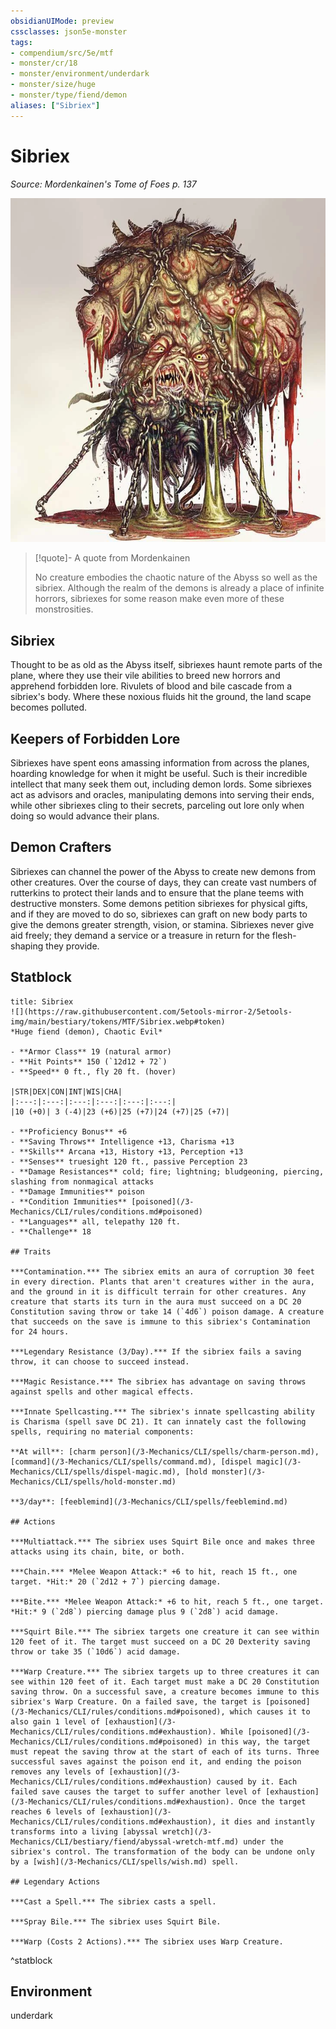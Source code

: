 ```yaml
---
obsidianUIMode: preview
cssclasses: json5e-monster
tags:
- compendium/src/5e/mtf
- monster/cr/18
- monster/environment/underdark
- monster/size/huge
- monster/type/fiend/demon
aliases: ["Sibriex"]
---
```

# Sibriex
*Source: Mordenkainen's Tome of Foes p. 137*  

![](https://raw.githubusercontent.com/5etools-mirror-2/5etools-img/main/bestiary/MTF/Sibriex.webp#right)  
> [!quote]- A quote from Mordenkainen  
> 
> No creature embodies the chaotic nature of the Abyss so well as the sibriex. Although the realm of the demons is already a place of infinite horrors, sibriexes for some reason make even more of these monstrosities.

## Sibriex

Thought to be as old as the Abyss itself, sibriexes haunt remote parts of the plane, where they use their vile abilities to breed new horrors and apprehend forbidden lore. Rivulets of blood and bile cascade from a sibriex's body. Where these noxious fluids hit the ground, the land scape becomes polluted.

## Keepers of Forbidden Lore

Sibriexes have spent eons amassing information from across the planes, hoarding knowledge for when it might be useful. Such is their incredible intellect that many seek them out, including demon lords. Some sibriexes act as advisors and oracles, manipulating demons into serving their ends, while other sibriexes cling to their secrets, parceling out lore only when doing so would advance their plans.

## Demon Crafters

Sibriexes can channel the power of the Abyss to create new demons from other creatures. Over the course of days, they can create vast numbers of rutterkins to protect their lands and to ensure that the plane teems with destructive monsters. Some demons petition sibriexes for physical gifts, and if they are moved to do so, sibriexes can graft on new body parts to give the demons greater strength, vision, or stamina. Sibriexes never give aid freely; they demand a service or a treasure in return for the flesh-shaping they provide.


## Statblock

```ad-statblock
title: Sibriex
![](https://raw.githubusercontent.com/5etools-mirror-2/5etools-img/main/bestiary/tokens/MTF/Sibriex.webp#token)
*Huge fiend (demon), Chaotic Evil*

- **Armor Class** 19 (natural armor)
- **Hit Points** 150 (`12d12 + 72`) 
- **Speed** 0 ft., fly 20 ft. (hover)

|STR|DEX|CON|INT|WIS|CHA|
|:---:|:---:|:---:|:---:|:---:|:---:|
|10 (+0)| 3 (-4)|23 (+6)|25 (+7)|24 (+7)|25 (+7)|

- **Proficiency Bonus** +6
- **Saving Throws** Intelligence +13, Charisma +13
- **Skills** Arcana +13, History +13, Perception +13
- **Senses** truesight 120 ft., passive Perception 23
- **Damage Resistances** cold; fire; lightning; bludgeoning, piercing, slashing from nonmagical attacks
- **Damage Immunities** poison
- **Condition Immunities** [poisoned](/3-Mechanics/CLI/rules/conditions.md#poisoned)
- **Languages** all, telepathy 120 ft.
- **Challenge** 18

## Traits

***Contamination.*** The sibriex emits an aura of corruption 30 feet in every direction. Plants that aren't creatures wither in the aura, and the ground in it is difficult terrain for other creatures. Any creature that starts its turn in the aura must succeed on a DC 20 Constitution saving throw or take 14 (`4d6`) poison damage. A creature that succeeds on the save is immune to this sibriex's Contamination for 24 hours.

***Legendary Resistance (3/Day).*** If the sibriex fails a saving throw, it can choose to succeed instead.

***Magic Resistance.*** The sibriex has advantage on saving throws against spells and other magical effects.

***Innate Spellcasting.*** The sibriex's innate spellcasting ability is Charisma (spell save DC 21). It can innately cast the following spells, requiring no material components:

**At will**: [charm person](/3-Mechanics/CLI/spells/charm-person.md), [command](/3-Mechanics/CLI/spells/command.md), [dispel magic](/3-Mechanics/CLI/spells/dispel-magic.md), [hold monster](/3-Mechanics/CLI/spells/hold-monster.md)

**3/day**: [feeblemind](/3-Mechanics/CLI/spells/feeblemind.md)

## Actions

***Multiattack.*** The sibriex uses Squirt Bile once and makes three attacks using its chain, bite, or both.

***Chain.*** *Melee Weapon Attack:* +6 to hit, reach 15 ft., one target. *Hit:* 20 (`2d12 + 7`) piercing damage.

***Bite.*** *Melee Weapon Attack:* +6 to hit, reach 5 ft., one target. *Hit:* 9 (`2d8`) piercing damage plus 9 (`2d8`) acid damage.

***Squirt Bile.*** The sibriex targets one creature it can see within 120 feet of it. The target must succeed on a DC 20 Dexterity saving throw or take 35 (`10d6`) acid damage.

***Warp Creature.*** The sibriex targets up to three creatures it can see within 120 feet of it. Each target must make a DC 20 Constitution saving throw. On a successful save, a creature becomes immune to this sibriex's Warp Creature. On a failed save, the target is [poisoned](/3-Mechanics/CLI/rules/conditions.md#poisoned), which causes it to also gain 1 level of [exhaustion](/3-Mechanics/CLI/rules/conditions.md#exhaustion). While [poisoned](/3-Mechanics/CLI/rules/conditions.md#poisoned) in this way, the target must repeat the saving throw at the start of each of its turns. Three successful saves against the poison end it, and ending the poison removes any levels of [exhaustion](/3-Mechanics/CLI/rules/conditions.md#exhaustion) caused by it. Each failed save causes the target to suffer another level of [exhaustion](/3-Mechanics/CLI/rules/conditions.md#exhaustion). Once the target reaches 6 levels of [exhaustion](/3-Mechanics/CLI/rules/conditions.md#exhaustion), it dies and instantly transforms into a living [abyssal wretch](/3-Mechanics/CLI/bestiary/fiend/abyssal-wretch-mtf.md) under the sibriex's control. The transformation of the body can be undone only by a [wish](/3-Mechanics/CLI/spells/wish.md) spell.

## Legendary Actions

***Cast a Spell.*** The sibriex casts a spell.

***Spray Bile.*** The sibriex uses Squirt Bile.

***Warp (Costs 2 Actions).*** The sibriex uses Warp Creature.
```
^statblock

## Environment

underdark